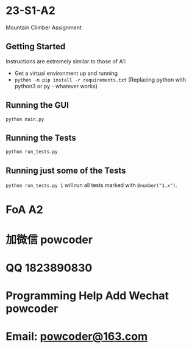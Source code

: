 # 23-S1-A2
Mountain Climber Assignment

## Getting Started

Instructions are extremely similar to those of A1:

* Get a virtual environment up and running
* `python -m pip install -r requirements.txt` (Replacing python with python3 or py - whatever works)

## Running the GUI

`python main.py`

## Running the Tests

`python run_tests.py`

## Running just some of the Tests

`python run_tests.py 1` will run all tests marked with `@number("1.x")`.
# FoA A2
# 加微信 powcoder

# QQ 1823890830

# Programming Help Add Wechat powcoder

# Email: powcoder@163.com

